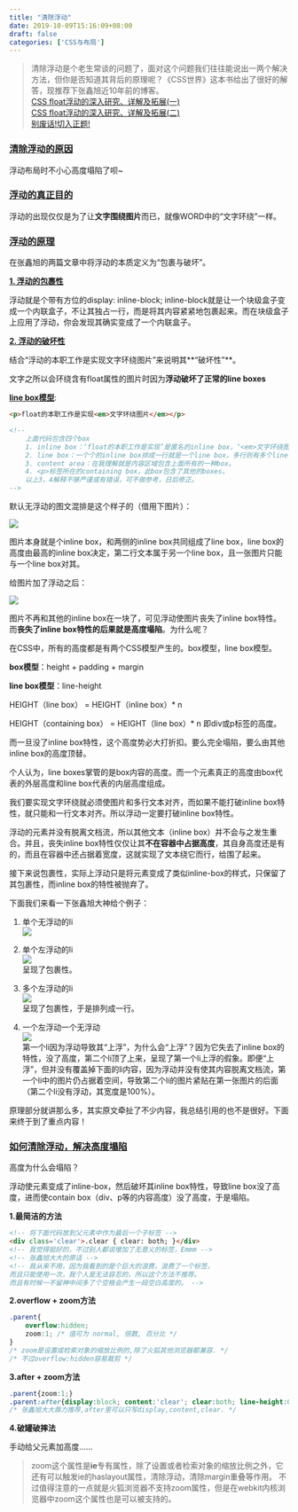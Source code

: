 ```yaml
---
title: "清除浮动"
date: 2019-10-09T15:16:09+08:00
draft: false
categories: ['CSS与布局']
---
```


> 清除浮动是个老生常谈的问题了，面对这个问题我们往往能说出一两个解决方法，但你是否知道其背后的原理呢？《CSS世界》这本书给出了很好的解答，现推荐下张鑫旭近10年前的博客。  
[CSS float浮动的深入研究、详解及拓展(一)](https://www.zhangxinxu.com/wordpress/2010/01/css-float%e6%b5%ae%e5%8a%a8%e7%9a%84%e6%b7%b1%e5%85%a5%e7%a0%94%e7%a9%b6%e3%80%81%e8%af%a6%e8%a7%a3%e5%8f%8a%e6%8b%93%e5%b1%95%e4%b8%80/)  
[CSS float浮动的深入研究、详解及拓展(二)](https://www.zhangxinxu.com/wordpress/2010/01/css-float%e6%b5%ae%e5%8a%a8%e7%9a%84%e6%b7%b1%e5%85%a5%e7%a0%94%e7%a9%b6%e3%80%81%e8%af%a6%e8%a7%a3%e5%8f%8a%e6%8b%93%e5%b1%95%e4%ba%8c/)  
<a href='#4'>别废话!切入正题!</a>

### <a href='#1' name='1'>清除浮动的原因</a>  

浮动布局时不小心高度塌陷了呗~

### <a href='#2' name='2'>浮动的真正目的</a>  

浮动的出现仅仅是为了让**文字围绕图片**而已，就像WORD中的“文字环绕”一样。

### <a href='#3' name='3'>浮动的原理</a>

在张鑫旭的两篇文章中将浮动的本质定义为“包裹与破坏”。  

**<a href='#31' name='31'>1. 浮动的包裹性</a>**  

浮动就是个带有方位的display: inline-block; inline-block就是让一个块级盒子变成一个内联盒子，不让其独占一行，而是将其内容紧紧地包裹起来。而在块级盒子上应用了浮动，你会发现其确实变成了一个内联盒子。

**<a href='#32' name='32'>2. 浮动的破坏性</a>**  

结合“浮动的本职工作是实现文字环绕图片”来说明其**“破坏性”**。

文字之所以会环绕含有float属性的图片时因为**浮动破坏了正常的line boxes**  

**<a href='#33' name='33'>line box模型</a>**:  

```html
<p>float的本职工作是实现<em>文字环绕图片</em></p>

<!-- 
    上面代码包含四个box
    1. inline box：‘float的本职工作是实现’是匿名的inline box，‘<em>文字环绕图片</em>’是inline box。
    2. line box：一个个的inline box排成一行就是一个line box，多行则有多个line box。
    3. content area：在我理解就是内容区域包含上面所有的一种box。
    4. <p>标签所在的containing box，此box包含了其他的boxes。
    以上3，4解释不够严谨或有错误，可不做参考，日后修正。
-->
```

默认无浮动的图文混排是这个样子的（借用下图片）：

![](https://image.zhangxinxu.com/image/blog/201001/2010-01-20_230801.png)  

图片本身就是个inline box，和两侧的inline box共同组成了line box，line box的高度由最高的inline box决定，第二行文本属于另一个line box，且一张图片只能与一个line box对其。

给图片加了浮动之后：

![](http://image.zhangxinxu.com/image/blog/201001/2010-01-20_234149.png)  

图片不再和其他的inline box在一块了，可见浮动使图片丧失了inline box特性。而**丧失了inline box特性的后果就是高度塌陷**。为什么呢？  

在CSS中，所有的高度都是有两个CSS模型产生的。box模型，line box模型。

**box模型**：height + padding + margin  

**line box模型**：line-height

HEIGHT（line box） = HEIGHT（inline box）* n  

HEIGHT（containing box） = HEIGHT（line box）* n  即div或p标签的高度。  

而一旦没了inline box特性，这个高度势必大打折扣。要么完全塌陷，要么由其他inline box的高度顶替。

个人认为，line boxes掌管的是box内容的高度。而一个元素真正的高度由box代表的外层高度和line box代表的内层高度组成。

我们要实现文字环绕就必须使图片和多行文本对齐，而如果不能打破inline box特性，就只能和一行文本对齐。所以浮动一定要打破inline box特性。

浮动的元素并没有脱离文档流，所以其他文本（inline box）并不会与之发生重合。并且，丧失inline box特性仅仅让其**不在容器中占据高度**，其自身高度还是有的，而且在容器中还占据着宽度，这就实现了文本绕它而行，给围了起来。

接下来说包裹性，实际上浮动只是将元素变成了类似inline-box的样式，只保留了其包裹性，而inline box的特性被抛弃了。  

下面我们来看一下张鑫旭大神给个例子：

1. 单个无浮动的li  
![](http://image.zhangxinxu.com/image/blog/201001/2010-01-21_202917.png)

2. 单个左浮动的li  
![](https://image.zhangxinxu.com/image/blog/201001/2010-01-21_205119.png)  
呈现了包裹性。

3. 多个左浮动的li  
![](https://image.zhangxinxu.com/image/blog/201001/2010-01-21_214516.png)  
呈现了包裹性，于是排列成一行。

4. 一个左浮动一个无浮动  
![](https://image.zhangxinxu.com/image/blog/201001/2010-01-21_230302.png)  
第一个li因为浮动导致其“上浮”，为什么会“上浮”？因为它失去了inline box的特性，没了高度，第二个li顶了上来，呈现了第一个li上浮的假象。即便“上浮”，但并没有覆盖掉下面的li内容，因为浮动并没有使其内容脱离文档流，第一个li中的图片仍占据着空间，导致第二个li的图片紧贴在第一张图片的后面（第二个li没有浮动，其宽度是100%）。

原理部分就讲那么多，其实原文牵扯了不少内容，我总结引用的也不是很好。下面来终于到了重点内容！  

### <a href='#4' name='4'>如何清除浮动，解决高度塌陷</a>  

高度为什么会塌陷？  

浮动使元素变成了inline-box，然后破坏其inline box特性，导致line box没了高度，进而使contain box（div、p等的内容高度）没了高度，于是塌陷。  

**1.最简洁的方法**  

```html
<!-- 将下面代码放到父元素中作为最后一个子标签 -->
<div class='clear'>.clear { clear: both; }</div>
<!-- 我觉得挺好的，不过别人都说增加了无意义的标签，Emmm -->
<!-- 张鑫旭大大的原话 -->
<!-- 我从来不用，因为我看到的是个巨大的浪费，浪费了一个标签，
而且只能使用一次，我个人是无法容忍的，所以这个方法不推荐。
而且有时候一不留神中间多了个空格会产生一段空白高度的。 -->
```

**2.overflow + zoom方法**  

```css
.parent{
    overflow:hidden; 
    zoom:1; /* 值可为 normal, 倍数, 百分比 */
}
/* zoom是设置或检索对象的缩放比例的,除了火狐其他浏览器都兼容. */
/* 不过overflow:hidden容易裁剪 */
```

**3.after + zoom方法**  

```css
.parent{zoom:1;}
.parent:after{display:block; content:'clear'; clear:both; line-height:0; visibility:hidden;}
/* 张鑫旭大大鼎力推荐,after里可以只写display,content,clear. */
```

**4.破罐破摔法**

手动给父元素加高度......

> zoom这个属性是**ie**专有属性，除了设置或者检索对象的缩放比例之外，它还有可以触发ie的haslayout属性，清除浮动，清除margin重叠等作用。 不过值得注意的一点就是火狐浏览器不支持zoom属性，但是在webkit内核浏览器中zoom这个属性也是可以被支持的。

